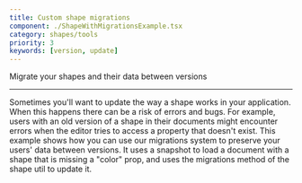 ```yaml
---
title: Custom shape migrations
component: ./ShapeWithMigrationsExample.tsx
category: shapes/tools
priority: 3
keywords: [version, update]
---
```


Migrate your shapes and their data between versions

---

Sometimes you'll want to update the way a shape works in your application. When this happens there can be a risk of errors and bugs. For example, users with an old version of a shape in their documents might encounter errors when the editor tries to access a property that doesn't exist. This example shows how you can use our migrations system to preserve your users' data between versions. It uses a snapshot to load a document with a shape that is missing a "color" prop, and uses the migrations method of the shape util to update it.
